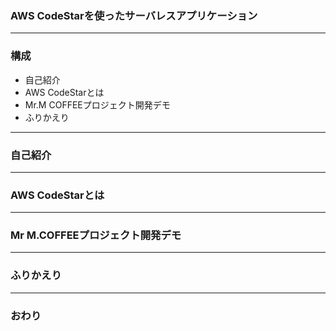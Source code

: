 ### AWS CodeStarを使ったサーバレスアプリケーション

---

### 構成

- 自己紹介
- AWS CodeStarとは
- Mr.M COFFEEプロジェクト開発デモ
- ふりかえり

---

### 自己紹介

---

### AWS CodeStarとは

---

### Mr M.COFFEEプロジェクト開発デモ

---

### ふりかえり

---

### おわり